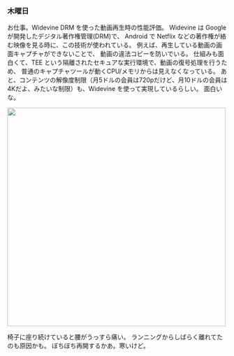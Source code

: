 ### 木曜日

お仕事。Widevine DRM を使った動画再生時の性能評価。
Widevine は Google が開発したデジタル著作権管理(DRM)で、
Android で Netflix などの著作権が絡む映像を見る時に、この技術が使われている。
例えば、再生している動画の画面キャプチャができないことで、
動画の違法コピーを防いでいる。
仕組みも面白くて、TEE という隔離されたセキュアな実行環境で、動画の復号処理を行うため、
普通のキャプチャツールが動くCPU/メモリからは見えなくなっている。
あと、コンテンツの解像度制限（月5ドルの会員は720pだけど、月10ドルの会員は4Kだよ、みたいな制限）も、Widevine を使って実現しているらしい。
面白いな。

<img src="https://i.imgur.com/3HkOuuu.jpeg" width="500">

椅子に座り続けていると腰がうっすら痛い。
ランニングからしばらく離れてたのも原因かも。
ぼちぼち再開するかあ。寒いけど。

